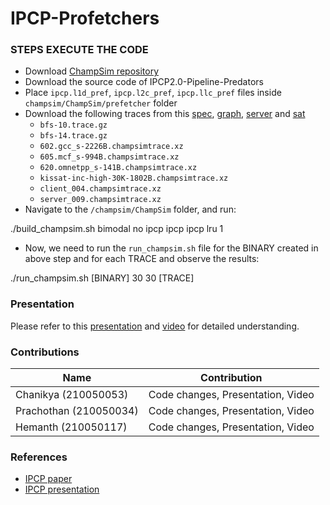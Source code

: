 # IPCP-Profetchers

### STEPS EXECUTE THE CODE

- Download [ChampSim repository]( https://github.com/casperIITB/ChampSim)
- Download the source code of IPCP2.0-Pipeline-Predators
- Place `ipcp.l1d_pref`, `ipcp.l2c_pref`, `ipcp.llc_pref` files inside `champsim/ChampSim/prefetcher` folder 
- Download the following traces from this [spec](https://dpc3.compas.cs.stonybrook.edu/champsim-traces/speccpu/), [graph](https://utexas.app.box.com/s/2k54kp8zvrqdfaa8cdhfquvcxwh7yn85/folder/132804598561), [server](https://drive.google.com/file/d/1qs8t8-YWc7lLoYbjbH_d3lf1xdoYBznf/view) and [sat](https://www.dropbox.com/sh/xs2t9y4cuqlgrlp/AACpzGOj6BcSB-BUolGaBjbta?dl=0)
    * `bfs-10.trace.gz`
    * `bfs-14.trace.gz`
    * `602.gcc_s-2226B.champsimtrace.xz`
    * `605.mcf_s-994B.champsimtrace.xz`
    * `620.omnetpp_s-141B.champsimtrace.xz`
    * `kissat-inc-high-30K-1802B.champsimtrace.xz`
    * `client_004.champsimtrace.xz`
    * `server_009.champsimtrace.xz`
- Navigate to the `/champsim/ChampSim` folder, and run:

./build_champsim.sh bimodal no ipcp ipcp ipcp lru 1

- Now, we need to run the `run_champsim.sh` file for the BINARY created in above step and for each TRACE and observe the results:

./run_champsim.sh [BINARY] 30 30 [TRACE] 


### Presentation
 Please refer to this [presentation](https://docs.google.com/presentation/d/17Ht7Z46gF4iBuZEGmhpLKJ5qKuJ02MC2/edit?usp=sharing&ouid=117882488979386791397&rtpof=true&sd=true) and [video](https://drive.google.com/file/d/150QqkiR9GxCrtvydnBwbR-_O4KQnfjAV/view?usp=share_link) for detailed understanding.

### Contributions

| Name                          	| Contribution 	|
|-------------------------------	|--------------	|
| Chanikya (210050053)       	    | Code changes, Presentation, Video |
| Prachothan (210050034)        	| Code changes, Presentation, Video |
| Hemanth (210050117)    	        | Code changes, Presentation, Video |

### References
- [IPCP paper](https://dpc3.compas.cs.stonybrook.edu/pdfs/Bouquet.pdf)
- [IPCP presentation](https://dpc3.compas.cs.stonybrook.edu/slides/bouquet.pdf)
